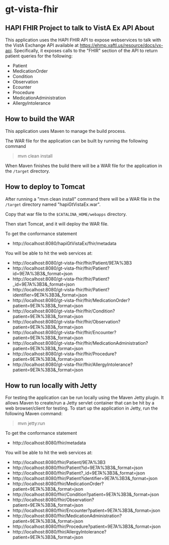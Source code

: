 # gt-vista-fhir
HAPI FHIR Project to talk to VistA Ex API
About
--------------------------------------------------------------------------------
This application uses the HAPI FHIR API to expose webservices to talk with the 
VistA Exchange API available at https://ehmp.vaftl.us/resource/docs/vx-api.
Specifically, it exposes calls to the "FHIR" section of the API to return
patient queries for the following:
- Patient 
- MedicationOrder
- Condition
- Observation
- Ecounter
- Procedure
- MedicationAdministration
- AllergyIntolerance

How to build the WAR
--------------------------------------------------------------------------------
This application uses Maven to manage the build process.

The WAR file for the application can be built by running the following command
> mvn clean install

When Maven finishes the build there will be a WAR file for the application in the
`/target` directory.

How to deploy to Tomcat
--------------------------------------------------------------------------------
After running a "mvn clean install" command there will be a WAR file in the 
`/target` directory named "hapiGtVistaEx.war".

Copy that war file to the `$CATALINA_HOME/webapps` directory.

Then start Tomcat, and it will deploy the WAR file.

To get the conformance statement
- http://localhost:8080/hapiGtVistaEx/fhir/metadata

You will be able to hit the web services at:
- http://localhost:8080/gt-vista-fhir/fhir/Patient/9E7A%3B3
- http://localhost:8080/gt-vista-fhir/fhir/Patient?id=9E7A%3B3&_format=json
- http://localhost:8080/gt-vista-fhir/fhir/Patient?_id=9E7A%3B3&_format=json
- http://localhost:8080/gt-vista-fhir/fhir/Patient?identifier=9E7A%3B3&_format=json
- http://localhost:8080/gt-vista-fhir/fhir/MedicationOrder?patient=9E7A%3B3&_format=json
- http://localhost:8080/gt-vista-fhir/fhir/Condition?patient=9E7A%3B3&_format=json
- http://localhost:8080/gt-vista-fhir/fhir/Observation?patient=9E7A%3B3&_format=json
- http://localhost:8080/gt-vista-fhir/fhir/Encounter?patient=9E7A%3B3&_format=json
- http://localhost:8080/gt-vista-fhir/fhir/MedicationAdministration?patient=9E7A%3B3&_format=json
- http://localhost:8080/gt-vista-fhir/fhir/Procedure?patient=9E7A%3B3&_format=json
- http://localhost:8080/gt-vista-fhir/fhir/AllergyIntolerance?patient=9E7A%3B3&_format=json

How to run locally with Jetty
--------------------------------------------------------------------------------
For testing the application can be run locally using the Maven Jetty plugin. It
allows Maven to create/run a Jetty servlet container that can be hit by a web
browser/client for testing. To start up the application in Jetty, run the following
Maven command:
> mvn jetty:run

To get the conformance statement
- http://localhost:8080/fhir/metadata

You will be able to hit the web services at:
- http://localhost:8080/fhir/Patient/9E7A%3B3
- http://localhost:8080/fhir/Patient?id=9E7A%3B3&_format=json
- http://localhost:8080/fhir/Patient?_id=9E7A%3B3&_format=json
- http://localhost:8080/fhir/Patient?identifier=9E7A%3B3&_format=json
- http://localhost:8080/fhir/MedicationOrder?patient=9E7A%3B3&_format=json
- http://localhost:8080/fhir/Condition?patient=9E7A%3B3&_format=json
- http://localhost:8080/fhir/Observation?patient=9E7A%3B3&_format=json
- http://localhost:8080/fhir/Encounter?patient=9E7A%3B3&_format=json
- http://localhost:8080/fhir/MedicationAdministration?patient=9E7A%3B3&_format=json
- http://localhost:8080/fhir/Procedure?patient=9E7A%3B3&_format=json
- http://localhost:8080/fhir/AllergyIntolerance?patient=9E7A%3B3&_format=json
